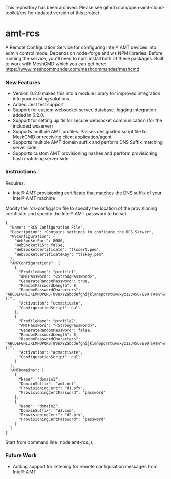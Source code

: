 This repository has been archived.  Please see github.com/open-amt-cloud-toolkit/rps for updated version of this project
 
 # amt-rcs
A Remote Configuration Service for configuring Intel:registered: AMT devices into admin control mode.  Depends on node-forge and ws NPM libraries.  Before running the service, you'll need to npm install both of these packages.
Built to work with MeshCMD which you can get here: https://www.meshcommander.com/meshcommander/meshcmd

### New Features
- Version 0.2.0 makes this into a module library for improved integration into your existing solutions
- Added Jest test support
- Support for custom websocket server, database, logging integration added in 0.2.0.
- Support for setting up tls for secure websocket communication (for the included wsserver)
- Supports multiple AMT profiles.  Passes designated script file to MeshCMD or receiving client application/agent
- Supports multiple AMT domain suffix and perform DNS Suffix matching server side
- Supports custom AMT provisioning hashes and perform provisioning hash matching server side

### Instructions
Requires: 
 - Intel:registered: AMT provisioning certificate that matches the DNS suffix of your Intel:registered: AMT machine

Modify the rcs-config.json file to specify the location of the provisioning certificate and specify the Intel:registered: AMT password to be set
```
{
  "Name": "RCS Configuration File",
  "Description": "Contains settings to configure the RCS Server",
  "WSConfiguration": {
    "WebSocketPort": 8080,
    "WebSocketTLS": false,
    "WebSocketCertificate": "tlscert.pem",
    "WebSocketCertificateKey": "tlskey.pem"
  },
  "AMTConfigurations": [
    {
      "ProfileName": "profile1",
      "AMTPassword": "<StrongPassword>",
      "GenerateRandomPassword": true,
      "RandomPasswordLength": 8,
      "RandomPasswordCharacters": "ABCDEFGHIJKLMNOPQRSTUVWXYZabcdefghijklmnopqrstuvwxyz1234567890!@#$%^&*()",
      "Activation": "ccmactivate",
      "ConfigurationScript": null
    },
    {
      "ProfileName": "profile2",
      "AMTPassword": "<StrongPassword>",
      "GenerateRandomPassword": false,
      "RandomPasswordLength": 8,
      "RandomPasswordCharacters": "ABCDEFGHIJKLMNOPQRSTUVWXYZabcdefghijklmnopqrstuvwxyz1234567890!@#$%^&*()",
      "Activation": "acmactivate",
      "ConfigurationScript": null
    }
  ],
  "AMTDomains": [
    {
      "Name": "domain1",
      "DomainSuffix": "amt.net",
      "ProvisioningCert": "d1.pfx",
      "ProvisioningCertPassword": "password"
    },
    {
      "Name": "domain2",
      "DomainSuffix": "d2.com",
      "ProvisioningCert": "d2.pfx",
      "ProvisioningCertPassword": "password"
    }
  ]
}
```

Start from command line: node amt-rcs.js

### Future Work
 - Adding support for listening for remote configuration messages from Intel:registered: AMT


